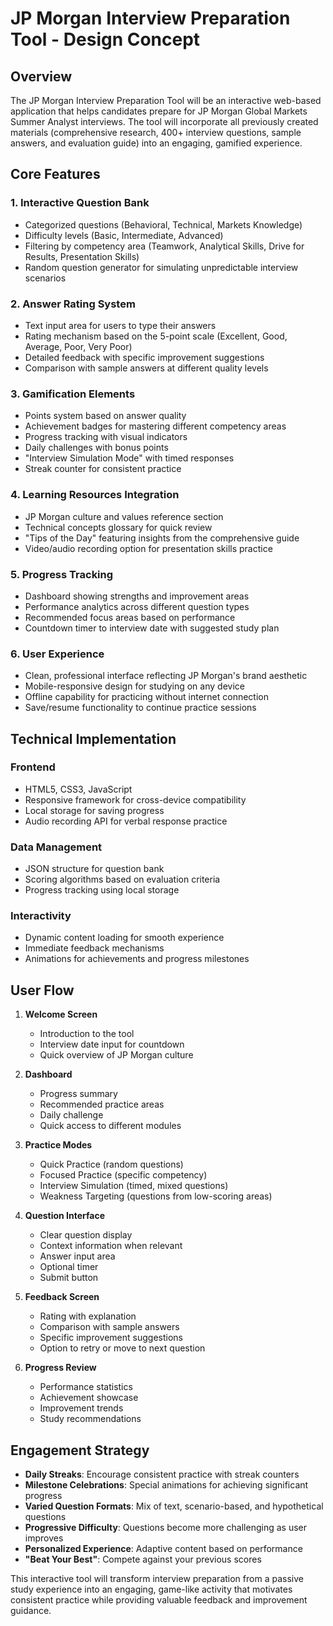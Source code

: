 # JP Morgan Interview Preparation Tool - Design Concept

## Overview
The JP Morgan Interview Preparation Tool will be an interactive web-based application that helps candidates prepare for JP Morgan Global Markets Summer Analyst interviews. The tool will incorporate all previously created materials (comprehensive research, 400+ interview questions, sample answers, and evaluation guide) into an engaging, gamified experience.

## Core Features

### 1. Interactive Question Bank
- Categorized questions (Behavioral, Technical, Markets Knowledge)
- Difficulty levels (Basic, Intermediate, Advanced)
- Filtering by competency area (Teamwork, Analytical Skills, Drive for Results, Presentation Skills)
- Random question generator for simulating unpredictable interview scenarios

### 2. Answer Rating System
- Text input area for users to type their answers
- Rating mechanism based on the 5-point scale (Excellent, Good, Average, Poor, Very Poor)
- Detailed feedback with specific improvement suggestions
- Comparison with sample answers at different quality levels

### 3. Gamification Elements
- Points system based on answer quality
- Achievement badges for mastering different competency areas
- Progress tracking with visual indicators
- Daily challenges with bonus points
- "Interview Simulation Mode" with timed responses
- Streak counter for consistent practice

### 4. Learning Resources Integration
- JP Morgan culture and values reference section
- Technical concepts glossary for quick review
- "Tips of the Day" featuring insights from the comprehensive guide
- Video/audio recording option for presentation skills practice

### 5. Progress Tracking
- Dashboard showing strengths and improvement areas
- Performance analytics across different question types
- Recommended focus areas based on performance
- Countdown timer to interview date with suggested study plan

### 6. User Experience
- Clean, professional interface reflecting JP Morgan's brand aesthetic
- Mobile-responsive design for studying on any device
- Offline capability for practicing without internet connection
- Save/resume functionality to continue practice sessions

## Technical Implementation

### Frontend
- HTML5, CSS3, JavaScript
- Responsive framework for cross-device compatibility
- Local storage for saving progress
- Audio recording API for verbal response practice

### Data Management
- JSON structure for question bank
- Scoring algorithms based on evaluation criteria
- Progress tracking using local storage

### Interactivity
- Dynamic content loading for smooth experience
- Immediate feedback mechanisms
- Animations for achievements and progress milestones

## User Flow

1. **Welcome Screen**
   - Introduction to the tool
   - Interview date input for countdown
   - Quick overview of JP Morgan culture

2. **Dashboard**
   - Progress summary
   - Recommended practice areas
   - Daily challenge
   - Quick access to different modules

3. **Practice Modes**
   - Quick Practice (random questions)
   - Focused Practice (specific competency)
   - Interview Simulation (timed, mixed questions)
   - Weakness Targeting (questions from low-scoring areas)

4. **Question Interface**
   - Clear question display
   - Context information when relevant
   - Answer input area
   - Optional timer
   - Submit button

5. **Feedback Screen**
   - Rating with explanation
   - Comparison with sample answers
   - Specific improvement suggestions
   - Option to retry or move to next question

6. **Progress Review**
   - Performance statistics
   - Achievement showcase
   - Improvement trends
   - Study recommendations

## Engagement Strategy

- **Daily Streaks**: Encourage consistent practice with streak counters
- **Milestone Celebrations**: Special animations for achieving significant progress
- **Varied Question Formats**: Mix of text, scenario-based, and hypothetical questions
- **Progressive Difficulty**: Questions become more challenging as user improves
- **Personalized Experience**: Adaptive content based on performance
- **"Beat Your Best"**: Compete against your previous scores

This interactive tool will transform interview preparation from a passive study experience into an engaging, game-like activity that motivates consistent practice while providing valuable feedback and improvement guidance.
